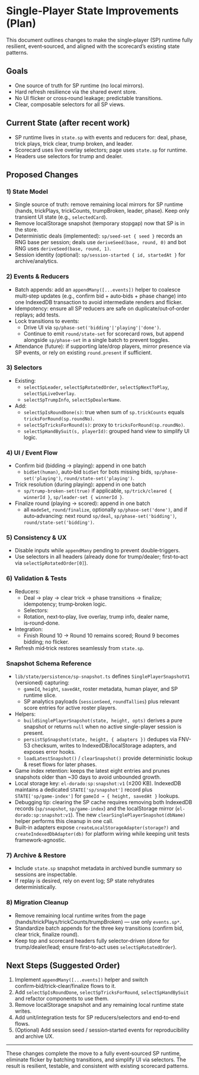 # Single‑Player State Improvements (Plan)

This document outlines changes to make the single‑player (SP) runtime fully resilient, event‑sourced, and aligned with the scorecard’s existing state patterns.

## Goals

- One source of truth for SP runtime (no local mirrors).
- Hard refresh resilience via the shared event store.
- No UI flicker or cross‑round leakage; predictable transitions.
- Clear, composable selectors for all SP views.

## Current State (after recent work)

- SP runtime lives in `state.sp` with events and reducers for: deal, phase, trick plays, trick clear, trump broken, and leader.
- Scorecard uses live overlay selectors; page uses `state.sp` for runtime.
- Headers use selectors for trump and dealer.

## Proposed Changes

### 1) State Model

- Single source of truth: remove remaining local mirrors for SP runtime (hands, trickPlays, trickCounts, trumpBroken, leader, phase). Keep only transient UI state (e.g., `selectedCard`).
- Remove localStorage snapshot (temporary stopgap) now that SP is in the store.
- Deterministic deals (implemented): `sp/seed-set { seed }` records an RNG base per session; deals use `deriveSeed(base, round, 0)` and bot RNG uses `deriveSeed(base, round, 1)`.
- Session identity (optional): `sp/session-started { id, startedAt }` for archive/analytics.

### 2) Events & Reducers

- Batch appends: add an `appendMany([...events])` helper to coalesce multi‑step updates (e.g., confirm bid + auto‑bids + phase change) into one IndexedDB transaction to avoid intermediate renders and flicker.
- Idempotency: ensure all SP reducers are safe on duplicate/out‑of‑order replays; add tests.
- Lock transitions to events:
  - Drive UI via `sp/phase-set('bidding'|'playing'|'done')`.
  - Continue to emit `round/state-set` for scorecard rows, but append alongside `sp/phase-set` in a single batch to prevent toggles.
- Attendance (future): if supporting late/drop players, mirror presence via SP events, or rely on existing `round.present` if sufficient.

### 3) Selectors

- Existing:
  - `selectSpLeader`, `selectSpRotatedOrder`, `selectSpNextToPlay`, `selectSpLiveOverlay`.
  - `selectSpTrumpInfo`, `selectSpDealerName`.
- Add:
  - `selectSpIsRoundDone(s)`: true when sum of `sp.trickCounts` equals `tricksForRound(sp.roundNo)`.
  - `selectSpTricksForRound(s)`: proxy to `tricksForRound(sp.roundNo)`.
  - `selectSpHandBySuit(s, playerId)`: grouped hand view to simplify UI logic.

### 4) UI / Event Flow

- Confirm bid (bidding → playing): append in one batch
  - `bidSet(human)`, auto‑bid `bidSet` for bots missing bids, `sp/phase-set('playing')`, `round/state-set('playing')`.
- Trick resolution (during playing): append in one batch
  - `sp/trump-broken-set(true)` if applicable, `sp/trick/cleared { winnerId }`, `sp/leader-set { winnerId }`.
- Finalize round (playing → scored): append in one batch
  - all `madeSet`, `round/finalize`, optionally `sp/phase-set('done')`, and if auto‑advancing: next round `sp/deal`, `sp/phase-set('bidding')`, `round/state-set('bidding')`.

### 5) Consistency & UX

- Disable inputs while `appendMany` pending to prevent double‑triggers.
- Use selectors in all headers (already done for trump/dealer; first‑to‑act via `selectSpRotatedOrder[0]`).

### 6) Validation & Tests

- Reducers:
  - Deal → play → clear trick → phase transitions → finalize; idempotency; trump‑broken logic.
  - Selectors:
  - Rotation, next‑to‑play, live overlay, trump info, dealer name, is‑round‑done.
- Integration:
  - Finish Round 10 → Round 10 remains scored; Round 9 becomes bidding; no flicker.
- Refresh mid‑trick restores seamlessly from `state.sp`.

### Snapshot Schema Reference

- `lib/state/persistence/sp-snapshot.ts` defines `SinglePlayerSnapshotV1` (versioned) capturing:
  - `gameId`, `height`, `savedAt`, roster metadata, human player, and SP runtime slice.
  - SP analytics payloads (`sessionSeed`, `roundTallies`) plus relevant score entries for active roster players.
- Helpers:
  - `buildSinglePlayerSnapshot(state, height, opts)` derives a pure snapshot or returns `null` when no active single-player session is present.
  - `persistSpSnapshot(state, height, { adapters })` dedupes via FNV-53 checksum, writes to IndexedDB/localStorage adapters, and exposes error hooks.
  - `loadLatestSnapshot()` / `clearSnapshot()` provide deterministic lookup & reset flows for later phases.
- Game index retention: keeps the latest eight entries and prunes snapshots older than ~30 days to
  avoid unbounded growth.
- Local storage key: `el-dorado:sp:snapshot:v1` (≤200 KB). IndexedDB maintains a dedicated `STATE['sp/snapshot']` record plus `STATE['sp/game-index']` for `gameId → { height, savedAt }` lookups.
- Debugging tip: clearing the SP cache requires removing both IndexedDB records (`sp/snapshot`, `sp/game-index`) and the localStorage mirror (`el-dorado:sp:snapshot:v1`). The new `clearSinglePlayerSnapshot(dbName)` helper performs this cleanup in one call.
- Built-in adapters expose `createLocalStorageAdapter(storage?)` and `createIndexedDbAdapter(db)` for platform wiring while keeping unit tests framework-agnostic.

### 7) Archive & Restore

- Include `state.sp` snapshot metadata in archived bundle summary so sessions are inspectable.
- If replay is desired, rely on event log; SP state rehydrates deterministically.

### 8) Migration Cleanup

- Remove remaining local runtime writes from the page (hands/trickPlays/trickCounts/trumpBroken) — use only `events.sp*`.
- Standardize batch appends for the three key transitions (confirm bid, clear trick, finalize round).
- Keep top and scorecard headers fully selector‑driven (done for trump/dealer/lead; ensure first‑to‑act uses `selectSpRotatedOrder`).

## Next Steps (Suggested Order)

1. Implement `appendMany([...events])` helper and switch confirm‑bid/trick‑clear/finalize flows to it.
2. Add `selectSpIsRoundDone`, `selectSpTricksForRound`, `selectSpHandBySuit` and refactor components to use them.
3. Remove localStorage snapshot and any remaining local runtime state writes.
4. Add unit/integration tests for SP reducers/selectors and end‑to‑end flows.
5. (Optional) Add session seed / session‑started events for reproducibility and archive UX.

---

These changes complete the move to a fully event‑sourced SP runtime, eliminate flicker by batching transitions, and simplify UI via selectors. The result is resilient, testable, and consistent with existing scorecard patterns.

